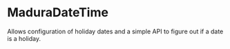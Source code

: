 MaduraDateTime
==============

Allows configuration of holiday dates and a simple API to figure out if a date is a holiday.
